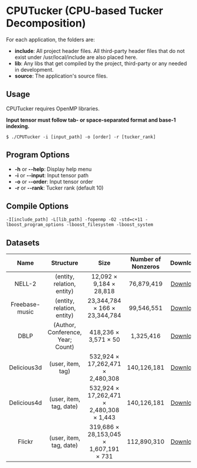 # CPUTucker (CPU-based Tucker Decomposition)

For each application, the folders are:
- **include**: All project header files. All third-party header files that do not exist under /usr/local/include are also placed here.
- **lib**: Any libs that get compiled by the project, third-party or any needed in development.
- **source**: The application's source files.

## Usage
CPUTucker requires OpenMP libraries.

**Input tensor must follow tab- or space-separated format and base-1 indexing.**

``````
$ ./CPUTucker -i [input_path] -o [order] -r [tucker_rank]
``````
## Program Options
- **-h** or **--help**: Display help menu
- **-i** or **--input**: Input tensor path
- **-o** or **--order**: Input tensor order
- **-r** or **--rank**: Tucker rank (default 10)

## Compile Options
``````
-I[include_path] -L[lib_path] -fopenmp -O2 -std=c+11 -lboost_program_options -lboost_filesystem -lboost_system
``````
## Datasets

| Name | Structure | Size | Number of Nonzeros | Download |
| :------------: | :-----------: | :-------------: |:------------:| :------------:|
| NELL-2  | (entity, relation, entity) |  12,092 &times; 9,184 &times; 28,818 | 76,879,419 | [Download](https://s3.us-east-2.amazonaws.com/frostt/frostt_data/nell/nell-2.tns.gz) |
| Freebase-music  | (entity, relation, entity) |  23,344,784 &times; 166 &times; 23,344,784  | 99,546,551 | [Download](https://datalab.snu.ac.kr/haten2/freebase_music.tar.gz) |
| DBLP  | (Author, Conference, Year; Count) |   418,236 &times; 3,571 &times; 50  | 1,325,416 | [Download]() |
| Delicious3d  | (user, item, tag) |   532,924 &times; 17,262,471 &times; 2,480,308  | 140,126,181 | [Download](https://s3.us-east-2.amazonaws.com/frostt/frostt_data/delicious/delicious-3d.tns.gz) |
| Delicious4d  | (user, item, tag, date) |   532,924 &times; 17,262,471 &times; 2,480,308 &times; 1,443 | 140,126,181 | [Download](https://s3.us-east-2.amazonaws.com/frostt/frostt_data/delicious/delicious-4d.tns.gz) |
| Flickr  | (user, item, tag, date) |   319,686 &times; 28,153,045 &times; 1,607,191 &times; 731 | 112,890,310 | [Download](https://s3.us-east-2.amazonaws.com/frostt/frostt_data/flickr/flickr-4d.tns.gz) |